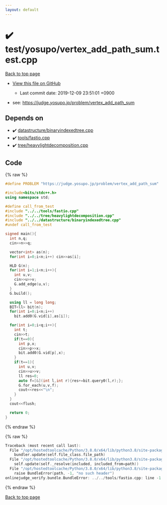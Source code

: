 ```yaml
---
layout: default
---
```


<!-- mathjax config similar to math.stackexchange -->
<script type="text/javascript" async
  src="https://cdnjs.cloudflare.com/ajax/libs/mathjax/2.7.5/MathJax.js?config=TeX-MML-AM_CHTML">
</script>
<script type="text/x-mathjax-config">
  MathJax.Hub.Config({
    TeX: { equationNumbers: { autoNumber: "AMS" }},
    tex2jax: {
      inlineMath: [ ['$','$'] ],
      processEscapes: true
    },
    "HTML-CSS": { matchFontHeight: false },
    displayAlign: "left",
    displayIndent: "2em"
  });
</script>

<script type="text/javascript" src="https://cdnjs.cloudflare.com/ajax/libs/jquery/3.4.1/jquery.min.js"></script>
<script src="https://cdn.jsdelivr.net/npm/jquery-balloon-js@1.1.2/jquery.balloon.min.js" integrity="sha256-ZEYs9VrgAeNuPvs15E39OsyOJaIkXEEt10fzxJ20+2I=" crossorigin="anonymous"></script>
<script type="text/javascript" src="../../../assets/js/copy-button.js"></script>
<link rel="stylesheet" href="../../../assets/css/copy-button.css" />


# :heavy_check_mark: test/yosupo/vertex_add_path_sum.test.cpp

<a href="../../../index.html">Back to top page</a>

* <a href="{{ site.github.repository_url }}/blob/master/test/yosupo/vertex_add_path_sum.test.cpp">View this file on GitHub</a>
    - Last commit date: 2019-12-09 23:51:01 +0900


* see: <a href="https://judge.yosupo.jp/problem/vertex_add_path_sum">https://judge.yosupo.jp/problem/vertex_add_path_sum</a>


## Depends on

* :heavy_check_mark: <a href="../../../library/datastructure/binaryindexedtree.cpp.html">datastructure/binaryindexedtree.cpp</a>
* :heavy_check_mark: <a href="../../../library/tools/fastio.cpp.html">tools/fastio.cpp</a>
* :heavy_check_mark: <a href="../../../library/tree/heavylightdecomposition.cpp.html">tree/heavylightdecomposition.cpp</a>


## Code

<a id="unbundled"></a>
{% raw %}
```cpp
#define PROBLEM "https://judge.yosupo.jp/problem/vertex_add_path_sum"

#include<bits/stdc++.h>
using namespace std;

#define call_from_test
#include "../../tools/fastio.cpp"
#include "../../tree/heavylightdecomposition.cpp"
#include "../../datastructure/binaryindexedtree.cpp"
#undef call_from_test

signed main(){
  int n,q;
  cin>>n>>q;

  vector<int> as(n);
  for(int i=0;i<n;i++) cin>>as[i];

  HLD G(n);
  for(int i=1;i<n;i++){
    int u,v;
    cin>>u>>v;
    G.add_edge(u,v);
  }
  G.build();

  using ll = long long;
  BIT<ll> bit(n);
  for(int i=0;i<n;i++)
    bit.add0(G.vid[i],as[i]);

  for(int i=0;i<q;i++){
    int t;
    cin>>t;
    if(t==0){
      int p,x;
      cin>>p>>x;
      bit.add0(G.vid[p],x);
    }
    if(t==1){
      int u,v;
      cin>>u>>v;
      ll res=0;
      auto f=[&](int l,int r){res+=bit.query0(l,r);};
      G.for_each(u,v,f);
      cout<<res<<"\n";
    }
  }
  cout<<flush;

  return 0;
}

```
{% endraw %}

<a id="bundled"></a>
{% raw %}
```cpp
Traceback (most recent call last):
  File "/opt/hostedtoolcache/Python/3.8.0/x64/lib/python3.8/site-packages/onlinejudge_verify/docs.py", line 339, in write_contents
    bundler.update(self.file_class.file_path)
  File "/opt/hostedtoolcache/Python/3.8.0/x64/lib/python3.8/site-packages/onlinejudge_verify/bundle.py", line 150, in update
    self.update(self._resolve(included, included_from=path))
  File "/opt/hostedtoolcache/Python/3.8.0/x64/lib/python3.8/site-packages/onlinejudge_verify/bundle.py", line 52, in _resolve
    raise BundleError(path, -1, "no such header")
onlinejudge_verify.bundle.BundleError: ../../tools/fastio.cpp: line -1: no such header

```
{% endraw %}

<a href="../../../index.html">Back to top page</a>


